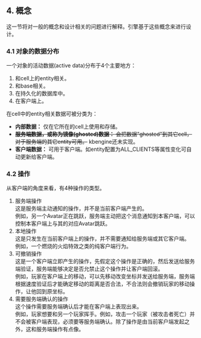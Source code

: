 ## 4. 概念
  这一节将对一般的概念和设计相关的问题进行解释。引擎基于这些概念来进行设计。
### 4.1 对象的数据分布
  一个对象的活动数据(active data)分布于4个主要地方：  
  
  1. 和cell上的entity相关。  
  2. 和base相关。  
  3. 在持久化的数据库中。  
  4. 在客户端上。  

  在cell中的entity相关数据可被分类为：  
  
  * **内部数据：** 仅在它所在的cell上使用和存储。
  * ~~**服务端数据，或称为镜像(ghosted)数据：** 会把数据"ghosted"到其它cell，对于服务端的其它entity可用。~~ kbengine还未实现。
  * **客户端数据：** 可用于客户端。如entity配置为ALL_CLIENTS等属性变化可自动更新给客户端。
  
### 4.2 操作
  从客户端的角度来看，有4种操作的类型。  
  
  1. 服务端操作  
    这是服务端主动通知的操作，并不是当前客户端产生的。  
    例如，另一个Avatar正在跳跃，服务端主动把这个消息通知到本客户端，可以控制本客户端上与其的对应Avatar跳跃。
  2. 本地操作  
    这是只发生在当前客户端上的操作，并不需要通知给服务端或其它客户端。  
    例如，一个燃烧的火焰特效之类的纯客户端行为。
  3. 可撤销操作  
    这是一个客户端立即产生的操作，先假定这个操作是正确的，然后发送给服务端验证，服务端能够决定是否允禁止这个操作并让客户端回滚。  
    例如，玩家在客户端上的移动，可以先移动改变坐标并发送给服务端，服务端根据速度验证后才能确定移动的距离是否合法，不合法则会撤销玩家的移动操作，让他回到原坐标。
  4. 需要服务端确认的操作  
    这个操作需要服务端确认后才能在客户端上表现出来。  
    例如，玩家想要和另一个玩家挥手。例如，攻击一个玩家（被攻击者死亡）并不会被客户端表现，必须要等服务端确认。除了操作是由当前客户端发起之外，这和服务端操作有点像。


